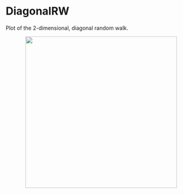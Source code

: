# DiagonalRW
Plot of the 2-dimensional, diagonal random walk.

<div align="center">
    <img src="65075293/99665991-481db480-2a62-11eb-8cf9-207998fcd628.png
g" width="400px"</img> 
</div>
